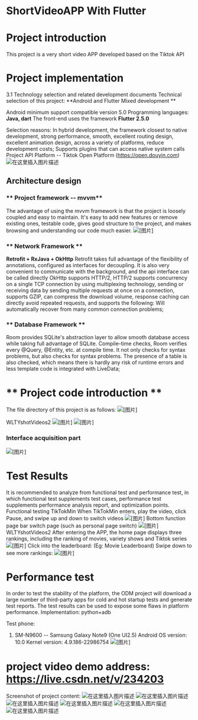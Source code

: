 # ShortVideoAPP With Flutter
# Project introduction
This project is a very short video APP developed based on the Tiktok API
 
# Project implementation
3.1 Technology selection and related development documents
Technical selection of this project:
**Android and Flutter Mixed development **

Android minimum support compatible version 5.0
Programming languages: **Java, dart**
The front-end uses the framework **Flutter 2.5.0**

Selection reasons: In hybrid development, the framework closest to native development, strong performance, smooth, excellent routing design, excellent animation design, across a variety of platforms, reduce development costs; Supports plugins that can access native system calls
Project API Platform -- Tiktok Open Platform (https://open.douyin.com)
![在这里插入图片描述](https://img-blog.csdnimg.cn/34eb8ab6703e4b8286ddb9eeab50c55f.png)
## Architecture design
### ** Project framework -- mvvm**
The advantage of using the mvvm framework is that the project is loosely coupled and easy to maintain. It's easy to add new features or remove existing ones, testable code, gives good structure to the project, and makes browsing and understanding our code much easier.
![\[图片\]](https://img-blog.csdnimg.cn/4c1ab335e1ee4508b64218a6cf24df47.png)
### ** Network Framework **
**Retrofit + RxJava + OkHttp**
Retrofit takes full advantage of the flexibility of annotations, configured as interfaces for decoupling. It is also very convenient to communicate with the background, and the api interface can be called directly
OkHttp supports HTTP/2, HTTP/2 supports concurrency on a single TCP connection by using multiplexing technology, sending or receiving data by sending multiple requests at once on a connection, supports GZIP, can compress the download volume, response caching can directly avoid repeated requests, and supports the following: Will automatically recover from many common connection problems;
### ** Database Framework **
Room provides SQLite's abstraction layer to allow smooth database access while taking full advantage of SQLite. Compile-time checks, Room verifies every @Query, @Entity, etc. at compile time. It not only checks for syntax problems, but also checks for syntax problems. The presence of a table is also checked, which means there is hardly any risk of runtime errors and less template code is integrated with LiveData;

# ** Project code introduction **
The file directory of this project is as follows:
![**\[图片\]**](https://img-blog.csdnimg.cn/eb5c2a2fe5b948d7b30f4d5c1032d4b8.png)
 
WLTYshotVideos2 
![\[图片\]](https://img-blog.csdnimg.cn/20516cc8e52d40db80beea80c73242cf.png)
![\[图片\]](https://img-blog.csdnimg.cn/18865eb38ba14c538481958e4da29440.png)
### Interface acquisition part
![\[图片\]](https://img-blog.csdnimg.cn/dfd708827cce49118a50764cbf33ea44.png)
# Test Results
It is recommended to analyze from functional test and performance test, in which functional test supplements test cases, performance test supplements performance analysis report, and optimization points.
Functional testing
TikTokMin
When TikTokMin enters, play the video, click Pause, and swipe up and down to switch videos
![\[图片\]](https://img-blog.csdnimg.cn/fe754e2ad0ba4098bf7a2865be0fed1a.png)
Bottom function page bar switch page (such as personal page switch)
![\[图片\]](https://img-blog.csdnimg.cn/6aed16a4e1fd4d7280dcd05316c3b3eb.png)
WLTYshotVideos2
After entering the APP, the home page displays three rankings, including the ranking of movies, variety shows and Tiktok series
![\[图片\]](https://img-blog.csdnimg.cn/3ca1251d5f8149a1a038c25a48bf3085.png)
Click into the leaderboard: (Eg: Movie Leaderboard)
Swipe down to see more rankings:
![\[图片\]](https://img-blog.csdnimg.cn/b39ab3afa82b4cc1b3850a8826c36587.png)
# Performance test
In order to test the stability of the platform, the ODM project will download a large number of third-party apps for cold and hot startup tests and generate test reports.
The test results can be used to expose some flaws in platform performance.
Implementation: python+adb

Test phone:
1. SM-N9600 -- Samsung Galaxy Note9 (One UI2.5)
Android OS version: 10.0 Kernel version: 4.9.186-22986754
![\[图片\]](https://img-blog.csdnimg.cn/017e7ae3ff094fed8ee7d4880978e2e7.png)
# project video demo address: https://live.csdn.net/v/234203
Screenshot of project content:
![在这里插入图片描述](https://img-blog.csdnimg.cn/7cc2a5ea0d414560bcfda206a6828414.png)
![在这里插入图片描述](https://img-blog.csdnimg.cn/7339476dc08341479fdeb52f192f2509.png)
![在这里插入图片描述](https://img-blog.csdnimg.cn/6be64c27b5124209b3e59b5c9c8c3256.png)
![在这里插入图片描述](https://img-blog.csdnimg.cn/a8aee72e0ed34d9b86437d18c33d5a87.png)
![在这里插入图片描述](https://img-blog.csdnimg.cn/a23512b349a14dcd9df6800b30a86491.png)
![在这里插入图片描述](https://img-blog.csdnimg.cn/a1497a9415f64eb499fd9647d6c4f2e5.png)

